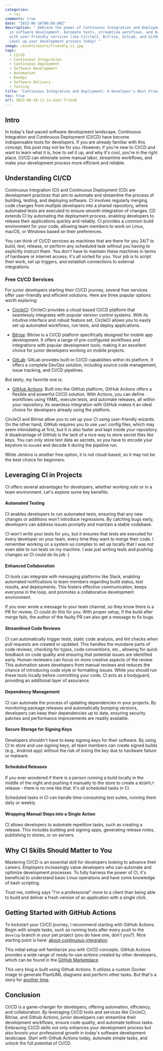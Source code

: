 ```yaml
---
categories:
  - rss
comments: true
date: "2023-06-16T00:00:00Z"
description: " Embrace the power of Continuous Integration and Deployment (CI/CD)
  in software development. Automate tests, streamline workflows, and boost collaboration
  with user-friendly services like CircleCI, Bitrise, GitLab, and GitHub Actions.
  Level up your development process today! "
image: /assets/posts/friendly_ci.jpg
tags:
  - CI/CD
  - Continuous Integration
  - Continuous Deployment
  - Software Development
  - Automation
  - DevOps
  - Software Delivery
  - Testing
title: "Continuous Integration and Deployment: A Developer's Best Friends"
toc: true
url: 2023-06-16-ci-is-your-friend
---
```


## Intro

In today's fast-paced software development landscape, Continuous Integration and Continuous Deployment (CI/CD) have become indispensable tools for developers. If you are already familiar with this concept, this post may not be for you. However, if you're new to CI/CD and want to learn what it is, how to set it up, and why it's cool, you're in the right place. CI/CD can eliminate some manual labor, streamline workflows, and make your development process more efficient and reliable.

## Understanding CI/CD

Continuous Integration (CI) and Continuous Deployment (CD) are development practices that aim to automate and streamline the process of building, testing, and deploying software. CI involves regularly merging code changes from multiple developers into a shared repository, where automated tests are executed to ensure smooth integration of changes. CD extends CI by automating the deployment process, enabling developers to release their applications quickly and reliably. CI provides a common build environment for your code, allowing team members to work on Linux, macOS, or Windows based on their preferences.

You can think of CI/CD services as machines that are there for you 24/7 to build, test, release, or perform any scheduled task without you having to explicitly instruct them. You don't have to maintain these machines in terms of hardware or internet access; it's all sorted for you. Your job is to script their work, set up triggers, and establish connections to external integrations.

### Free CI/CD Services

For junior developers starting their CI/CD journey, several free services offer user-friendly and efficient solutions. Here are three popular options worth exploring:

- [CircleCI](https://circleci.com): CircleCI provides a cloud-based CI/CD platform that seamlessly integrates with popular version control systems. With its intuitive interface and robust feature set, CircleCI allows you to easily set up automated workflows, run tests, and deploy applications.

- [Bitrise](https://bitrise.io): Bitrise is a CI/CD platform specifically designed for mobile app development. It offers a range of pre-configured workflows and integrations with popular development tools, making it an excellent choice for junior developers working on mobile projects.

- [GitLab](https://docs.gitlab.com/ee/ci/): GitLab provides built-in CI/CD capabilities within its platform. It offers a complete DevOps solution, including source code management, issue tracking, and CI/CD pipelines.

But lately, my favorite one is:

- [GitHub Actions](https://docs.github.com/en/actions): Built into the GitHub platform, GitHub Actions offers a flexible and powerful CI/CD solution. With Actions, you can define workflows using YAML, execute tests, and automate releases, all within your repository. Its seamless integration with GitHub makes it an ideal choice for developers already using the platform.

CircleCI and Bitrise allow you to set up your CI using user-friendly wizards. On the other hand, GitHub requires you to use `yaml` config files, which may seem intimidating at first, but it is also faster and kept inside your repository. A disadvantage of GitHub is the lack of a nice way to store secret files like keys. You can only store text data as secrets, so you have to encode your keystore to `base64` and decode it during the pipeline run.

While Jenkins is another free option, it is not cloud-based, so it may not be the best choice for beginners.

## Leveraging CI in Projects

CI offers several advantages for developers, whether working solo or in a team environment. Let's explore some key benefits:

#### Automated Testing

CI enables developers to run automated tests, ensuring that any new changes or additions won't introduce regressions. By catching bugs early, developers can address issues promptly and maintain a stable codebase.

CI won't write your tests for you, but it ensures that tests are executed for every developer on your team, every time they want to merge their code. I remember working on a system so complex to set up locally that I was not even able to run tests on my machine. I was just writing tests and pushing changes so CI could do its job :)

#### Enhanced Collaboration

CI tools can integrate with messaging platforms like Slack, enabling automated notifications to team members regarding build status, test results, and deployments. This fosters effective communication, keeps everyone in the loop, and promotes a collaborative development environment.

If you ever wrote a message to your team channel, so they know there is a PR for review, CI could do this for you. With proper setup, if the build after merge fails, the author of the faulty PR can also get a message to fix bugs.

#### Streamlined Code Reviews

CI can automatically trigger tests, static code analysis, and lint checks when pull requests are created or updated. This handles the mundane parts of code reviews, checking for typos, code conventions, etc., allowing for quick feedback on code quality and ensuring that potential issues are identified early. Human reviewers can focus on more creative aspects of the review. This automation saves developers from manual reviews and reduces the chance of introducing code style or formatting issues. While you should run these tools locally before committing your code, CI acts as a bodyguard, providing an additional layer of assurance.

#### Dependency Management

CI can automate the process of updating dependencies in your projects. By monitoring package releases and automatically bumping versions, developers can keep their dependencies up to date, ensuring security patches and performance improvements are readily available.

#### Secure Storage for Signing Keys

Developers shouldn't have to keep signing keys for their software. By using CI to store and use signing keys, all team members can create signed builds (e.g., Android app) without the risk of losing the key due to hardware failure or malware.

#### Scheduled Releases

If you ever wondered if there is a person running a build locally in the middle of the night and pushing it manually to the store to create a `NIGHTLY` release - there is no one like that. It's all scheduled tasks in CI.

Scheduled tasks in CI can handle time-consuming test suites, running them daily or weekly.

#### Wrapping Manual Steps into a Single Action

CI allows developers to automate repetitive tasks, such as creating a release. This includes building and signing apps, generating release notes, publishing to stores, or on servers.

## Why CI Skills Should Matter to You

Mastering CI/CD is an essential skill for developers looking to advance their careers. Employers increasingly value developers who can automate and optimize development processes. To fully harness the power of CI, it's beneficial to understand basic Linux operations and have some knowledge of bash scripting.

Trust me, nothing says "I'm a professional" more to a client than being able to build and deliver a fresh version of an application with a single click.

## Getting Started with GitHub Actions

To kickstart your CI/CD journey, I recommend starting with GitHub Actions. Begin with simple tasks, such as running tests after every push to the `develop` branch in your pet project (you do have one, don't you?). Nice starting point is here: [about-continuous-integration](https://docs.github.com/en/actions/automating-builds-and-tests/about-continuous-integration)

This initial setup will familiarize you with CI/CD concepts. GitHub Actions provides a wide range of ready-to-use actions created by other developers, which can be found in the [GitHub Marketplace](https://github.com/marketplace?type=actions).

This very blog is built using Github Actions. It utilizes a custom Docker image to generate PlantUML diagrams and perform other tasks. But that's a story for [another time](https://asvid.github.io/github-page-deployment).

## Conclusion

CI/CD is a game-changer for developers, offering automation, efficiency, and collaboration. By leveraging CI/CD tools and services like CircleCI, Bitrise, and Github Actions, junior developers can streamline their development workflows, ensure code quality, and automate tedious tasks. Embracing CI/CD skills not only enhances your development process but also boosts your professional growth in today's software development landscape. Start with Github Actions today, automate simple tasks, and unlock the full potential of CI/CD.
